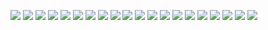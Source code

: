 ![](//cdn2.hubspot.net/hub/453090/file-2410190239-jpg/Clients/client_vr.jpg)
![](//cdn2.hubspot.net/hub/453090/file-2409331660-jpg/Clients/client_sanoma.jpg)
![](//cdn2.hubspot.net/hub/453090/file-2411915267-jpg/Clients/client_mcb.jpg)
![](//cdn2.hubspot.net/hub/453090/file-2410190229-jpg/Clients/client_rovio.jpg)
![](//cdn2.hubspot.net/hub/453090/file-2410190234-jpg/Clients/client_yle.jpg)
![](//cdn2.hubspot.net/hub/453090/file-2409331640-jpg/Clients/client_zenrobotics.jpg)
![](//cdn2.hubspot.net/hub/453090/file-2411900217-jpg/Clients/client_fortum.jpg)
![](//cdn2.hubspot.net/hub/453090/file-2411915252-jpg/Clients/client_alehdet.jpg)
![](//cdn2.hubspot.net/hub/453090/file-2411915262-jpg/Clients/client_husqvarna.jpg)
![](//cdn2.hubspot.net/hub/453090/file-2409331675-jpg/Clients/client_tiketti.jpg)
![](//cdn2.hubspot.net/hub/453090/file-2411900222-jpg/Clients/client_bookit.jpg)
![](//cdn2.hubspot.net/hub/453090/file-2411900227-jpg/Clients/client_mtgx.jpg)
![](//cdn2.hubspot.net/hub/453090/file-2409331670-jpg/Clients/client_suunto.jpg)
![](//cdn2.hubspot.net/hub/453090/file-2411900212-jpg/Clients/client_aller.jpg)
![](//cdn2.hubspot.net/hub/453090/file-2409331665-jpg/Clients/client_storytel.jpg)
![](//cdn2.hubspot.net/hub/453090/file-2409331645-jpg/Clients/client_f-secure.jpg)
![](//cdn2.hubspot.net/hub/453090/file-2409331650-jpg/Clients/client_king.jpg)
![](//cdn2.hubspot.net/hub/453090/file-2411915257-jpg/Clients/client_dfds.jpg)
![](//cdn2.hubspot.net/hub/453090/file-2409331655-jpg/Clients/client_lindorff.jpg)
![](//cdn2.hubspot.net/hub/453090/file-2409331680-jpg/Clients/client_verto.jpg)
